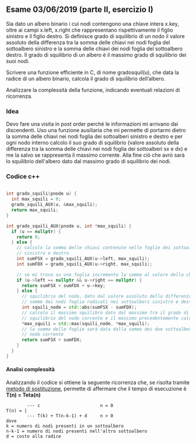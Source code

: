## Esame 03/06/2019 (parte II, esercizio I)

Sia dato un albero binario i cui nodi contengono una chiave intera x.key, oltre ai campi x.left, x.right che rappresentano rispettivamente il figlio sinistro e il figlio destro. Si definisce grado di squilibrio di un nodo il valore assoluto della differenza tra la somma delle chiavi nei nodi foglia del sottoalbero sinistro e la somma delle chiavi dei nodi foglia del sottoalbero destro. Il grado di squilibrio di un albero è il massimo grado di squilibrio dei suoi nodi.

Scrivere una funzione efficiente in C, di nome gradosquil(u), che data la radice di un albero binario, calcola il grado di squilibrio dell’albero.

Analizzare la complessità della funzione, indicando eventuali relazioni di ricorrenza.

### Idea

Devo fare una visita in post order perché le informazioni mi arrivano dai discendenti. Uso una funzione ausiliaria che mi permette di portarmi dietro la somma delle chiavi nei nodi foglia dei sottoalberi sinistro e destro e per ogni nodo interno calcolo il suo grado di squilibrio (valore assoluto della differenza tra la somma delle chiavi nei nodi foglia dei sottoalberi sx e dx) e me la salvo se rappresenta il massimo corrente. Alla fine ciò che avrò sarà lo squilibrio dell'albero dato dal massimo grado di squilibrio dei nodi.

### Codice c++

```c++

int grado_squili(pnode u) {
  int max_squili = 0;
  grado_squili_AUX(u, &max_squili);
  return max_squili;
}

int grado_squili_AUX(pnode u, int *max_squili) {
  if (u == nullptr) {
    return 0;
  } else {
    // calcolo la somma delle chiavi contenute nelle foglie dei sottoalberi
    // sinistro e destro
    int sumFSX = grado_squili_AUX(u->left, max_squili);
    int sumFDX = grado_squili_AUX(u->right, max_squili);

    // se mi trovo su una foglia incremento la somma al valore della chiave
    if (u->left == nullptr && u->right == nullptr) {
      return sumFSX + sumFDX + u->key;
    } else {
      // squilibrio del nodo, dato dal valore assoluto della differenza delle
      // somme dei nodi foglia radicati nei sottoalberi sinistro e destro
      int squili_node = std::abs(sumFSX - sumFDX);
      // calcolo il massimo squilibro dato dal massimo tra il grado di
      // squilibrio del nodo corrente e il massimo precedentemente calcolato
      *max_squili = std::max(squili_node, *max_squili);
      // la somma delle foglie sarà data dalla somma dei due sottoalberi del
      // nodo corrente
      return sumFSX + sumFDX;
    }
  }
}
```

#### Analisi complessità

Analizzando il codice si ottiene la seguente ricorrenza che, se risolta tramite [metodo di sostituzione](../../dimostrazioni.md), permette di affermare che il tempo di esecuzione è **T(n) = Teta(n)**

```
        --- c                       n = 0
T(n) = |
        --- T(k) + T(n-k-1) + d     n > 0
dove
k = numero di nodi presenti in un sottoalbero
n-k-1 = numero di nodi presenti nell'altro sottoalbero
d = costo alla radice
```
